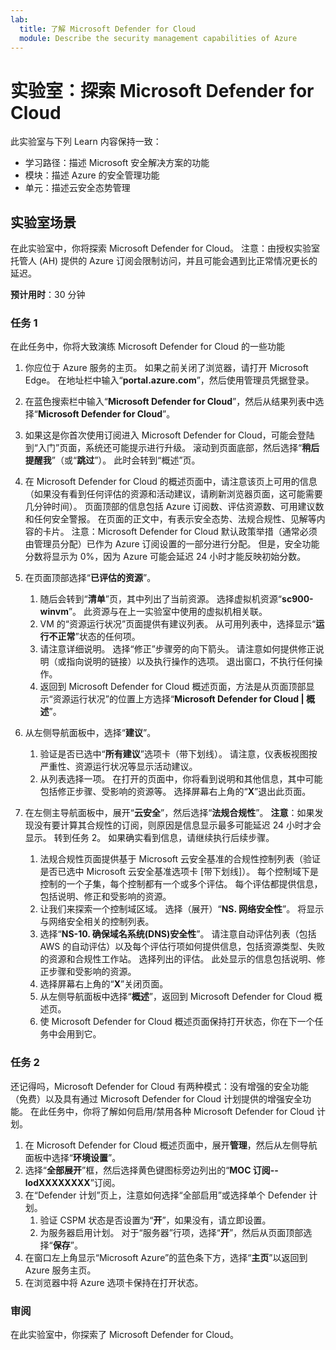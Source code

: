 ```yaml
---
lab:
  title: 了解 Microsoft Defender for Cloud
  module: Describe the security management capabilities of Azure
---
```


# 实验室：探索 Microsoft Defender for Cloud

此实验室与下列 Learn 内容保持一致：

- 学习路径：描述 Microsoft 安全解决方案的功能
- 模块：描述 Azure 的安全管理功能
- 单元：描述云安全态势管理

## 实验室场景

在此实验室中，你将探索 Microsoft Defender for Cloud。  注意：由授权实验室托管人 (AH) 提供的 Azure 订阅会限制访问，并且可能会遇到比正常情况更长的延迟。

**预计用时**：30 分钟

### 任务 1

在此任务中，你将大致演练 Microsoft Defender for Cloud 的一些功能

1. 你应位于 Azure 服务的主页。  如果之前关闭了浏览器，请打开 Microsoft Edge。 在地址栏中输入“**portal.azure.com**”，然后使用管理员凭据登录。

1. 在蓝色搜索栏中输入“**Microsoft Defender for Cloud**”，然后从结果列表中选择“**Microsoft Defender for Cloud**”。

1. 如果这是你首次使用订阅进入 Microsoft Defender for Cloud，可能会登陆到“入门”页面，系统还可能提示进行升级。  滚动到页面底部，然后选择“**稍后提醒我**”（或“**跳过**”）。  此时会转到“概述”页。

1. 在 Microsoft Defender for Cloud 的概述页面中，请注意该页上可用的信息（如果没有看到任何评估的资源和活动建议，请刷新浏览器页面，这可能需要几分钟时间）。  页面顶部的信息包括 Azure 订阅数、评估资源数、可用建议数和任何安全警报。  在页面的正文中，有表示安全态势、法规合规性、见解等内容的卡片。  注意：Microsoft Defender for Cloud 默认政策举措（通常必须由管理员分配）已作为 Azure 订阅设置的一部分进行分配。 但是，安全功能分数将显示为 0%，因为 Azure 可能会延迟 24 小时才能反映初始分数。

1. 在页面顶部选择“**已评估的资源**”。 
    1. 随后会转到“**清单**”页，其中列出了当前资源。 选择虚拟机资源“**sc900-winvm**”。 此资源与在上一实验室中使用的虚拟机相关联。
    1. VM 的“资源运行状况”页面提供有建议列表。  从可用列表中，选择显示“**运行不正常**”状态的任何项。
    1. 请注意详细说明。  选择“修正”步骤旁的向下箭头。 请注意如何提供修正说明（或指向说明的链接）以及执行操作的选项。  退出窗口，不执行任何操作。
    1. 返回到 Microsoft Defender for Cloud 概述页面，方法是从页面顶部显示“资源运行状况”的位置上方选择“**Microsoft Defender for Cloud | 概述**”。

1. 从左侧导航面板中，选择“**建议**”。  
    1. 验证是否已选中“**所有建议**”选项卡（带下划线）。  请注意，仪表板视图按严重性、资源运行状况等显示活动建议。
    1. 从列表选择一项。  在打开的页面中，你将看到说明和其他信息，其中可能包括修正步骤、受影响的资源等。 选择屏幕右上角的“**X**”退出此页面。

1. 在左侧主导航面板中，展开“**云安全**”，然后选择“**法规合规性**”。  **注意**：如果发现没有要计算其合规性的订阅，则原因是信息显示最多可能延迟 24 小时才会显示。 转到任务 2。  如果确实看到信息，请继续执行后续步骤。
    1. 法规合规性页面提供基于 Microsoft 云安全基准的合规性控制列表（验证是否已选中 Microsoft 云安全基准选项卡 [带下划线]）。 每个控制域下是控制的一个子集，每个控制都有一个或多个评估。 每个评估都提供信息，包括说明、修正和受影响的资源。
    1. 让我们来探索一个控制域区域。 选择（展开）“**NS. 网络安全性**”。 将显示与网络安全相关的控制列表。
    1. 选择“**NS-10. 确保域名系统(DNS)安全性**”。 请注意自动评估列表（包括 AWS 的自动评估）以及每个评估行项如何提供信息，包括资源类型、失败的资源和合规性工作站。 选择列出的评估。  此处显示的信息包括说明、修正步骤和受影响的资源。
    1. 选择屏幕右上角的“**X**”关闭页面。
    1. 从左侧导航面板中选择“**概述**”，返回到 Microsoft Defender for Cloud 概述页。
    1. 使 Microsoft Defender for Cloud 概述页面保持打开状态，你在下一个任务中会用到它。

### 任务 2

还记得吗，Microsoft Defender for Cloud 有两种模式：没有增强的安全功能（免费）以及具有通过 Microsoft Defender for Cloud 计划提供的增强安全功能。 在此任务中，你将了解如何启用/禁用各种 Microsoft Defender for Cloud 计划。

1. 在 Microsoft Defender for Cloud 概述页面中，展开**管理**，然后从左侧导航面板中选择“**环境设置**”。
1. 选择“**全部展开**”框，然后选择黄色键图标旁边列出的“**MOC 订阅--lodXXXXXXXX**”订阅。
1. 在“Defender 计划”页上，注意如何选择“全部启用”或选择单个 Defender 计划。 
    1. 验证 CSPM 状态是否设置为“**开**”，如果没有，请立即设置。  
    1. 为服务器启用计划。  对于“服务器”行项，选择“**开**”，然后从页面顶部选择“**保存**”。
1. 在窗口左上角显示“Microsoft Azure”的蓝色条下方，选择“**主页**”以返回到 Azure 服务主页。
1. 在浏览器中将 Azure 选项卡保持在打开状态。

### 审阅

在此实验室中，你探索了 Microsoft Defender for Cloud。

